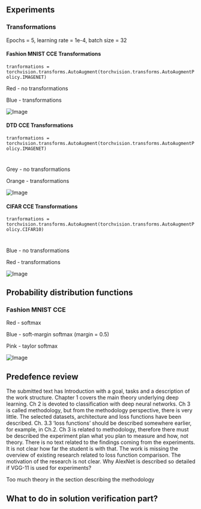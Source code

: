 ## Experiments
### Transformations
Epochs = 5, learning rate = 1e-4, batch size = 32
#### Fashion MNIST CCE Transformations
```tranformations = torchvision.transforms.AutoAugment(torchvision.transforms.AutoAugmentPolicy.IMAGENET)```

Red - no transformations

Blue - transformations

![Image](../Images/fashion_transformations.PNG "Fash Trans")
#### DTD CCE Transformations
```tranformations = torchvision.transforms.AutoAugment(torchvision.transforms.AutoAugmentPolicy.IMAGENET)```
#
Grey - no transformations

Orange - transformations

![Image](../Images/dtd_transformations.PNG "DTD Trans")
#### CIFAR CCE Transformations
```tranformations = torchvision.transforms.AutoAugment(torchvision.transforms.AutoAugmentPolicy.CIFAR10)```
#
Blue - no transformations

Red - transformations

![Image](../Images/cifar_transformations.PNG "Cifar Trans")
## Probability distribution functions
### Fashion MNIST CCE
Red - softmax

Blue - soft-margin softmax (margin = 0.5)

Pink - taylor softmax

![Image](../Images/pdfs.PNG "pdfs")

## Predefence review
The submitted text has Introduction with a goal, tasks and a description of the work structure. Chapter 1
covers the main theory underlying deep learning. Ch 2 is devoted to classification with deep neural networks.
Ch 3 is called methodology, but from the methodology perspective, there is very little. The selected datasets,
architecture and loss functions have been described. Ch. 3.3 ‘loss functions’ should be described somewhere
earlier, for example, in Ch.2. Ch 3 is related to methodology, therefore there must be described the
experiment plan what you plan to measure and how, not theory. There is no text related to the findings
coming from the experiments. It is not clear how far the student is with that. The work is missing the overview
of existing research related to loss function comparison. The motivation of the research is not clear.
Why AlexNet is described so detailed if VGG-11 is used for experiments?

Too much theory in the section
describing the methodology

## What to do in solution verification part?



